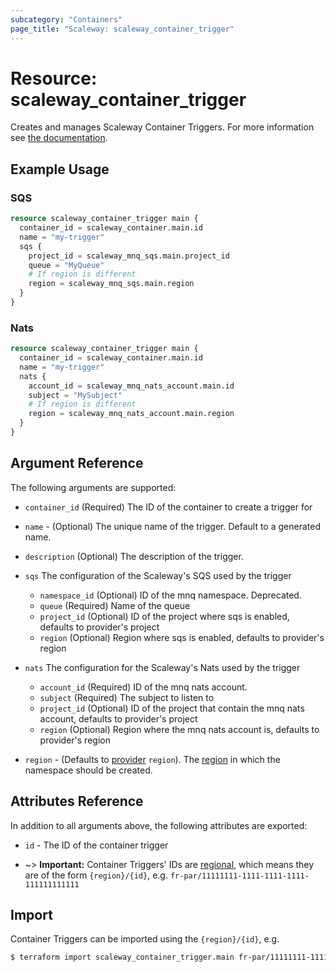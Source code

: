 ```yaml
---
subcategory: "Containers"
page_title: "Scaleway: scaleway_container_trigger"
---
```


# Resource: scaleway_container_trigger

Creates and manages Scaleway Container Triggers.
For more information see [the documentation](https://www.scaleway.com/en/developers/api/serverless-containers/#path-triggers).

## Example Usage

### SQS

```terraform
resource scaleway_container_trigger main {
  container_id = scaleway_container.main.id
  name = "my-trigger"
  sqs {
    project_id = scaleway_mnq_sqs.main.project_id
    queue = "MyQueue"
    # If region is different
    region = scaleway_mnq_sqs.main.region
  }
}
```

### Nats

```terraform
resource scaleway_container_trigger main {
  container_id = scaleway_container.main.id
  name = "my-trigger"
  nats {
    account_id = scaleway_mnq_nats_account.main.id
    subject = "MySubject"
    # If region is different
    region = scaleway_mnq_nats_account.main.region
  }
}
```

## Argument Reference

The following arguments are supported:

- `container_id` (Required) The ID of the container to create a trigger for

- `name` - (Optional) The unique name of the trigger. Default to a generated name.

- `description` (Optional) The description of the trigger.

- `sqs` The configuration of the Scaleway's SQS used by the trigger
    - `namespace_id` (Optional) ID of the mnq namespace. Deprecated.
    - `queue` (Required) Name of the queue
    - `project_id` (Optional) ID of the project where sqs is enabled, defaults to provider's project
    - `region` (Optional) Region where sqs is enabled, defaults to provider's region

- `nats` The configuration for the Scaleway's Nats used by the trigger
    - `account_id` (Required) ID of the mnq nats account.
    - `subject` (Required) The subject to listen to
    - `project_id` (Optional) ID of the project that contain the mnq nats account, defaults to provider's project
    - `region` (Optional) Region where the mnq nats account is, defaults to provider's region

- `region` - (Defaults to [provider](../index.md#region) `region`). The [region](../guides/regions_and_zones.md#regions) in which the namespace should be created.


## Attributes Reference

In addition to all arguments above, the following attributes are exported:

- `id` - The ID of the container trigger

- ~> **Important:** Container Triggers' IDs are [regional](../guides/regions_and_zones.md#resource-ids), which means they are of the form `{region}/{id}`, e.g. `fr-par/11111111-1111-1111-1111-111111111111`

## Import

Container Triggers can be imported using the `{region}/{id}`, e.g.

```bash
$ terraform import scaleway_container_trigger.main fr-par/11111111-1111-1111-1111-111111111111
```
